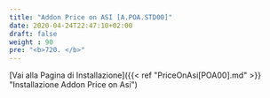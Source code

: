 ```yaml
---
title: "Addon Price on ASI [A.POA.STD00]"
date: 2020-04-24T22:47:10+02:00
draft: false
weight : 90
pre: "<b>720. </b>"
---
```


[Vai alla Pagina di Installazione]({{< ref "PriceOnAsi[POA00].md" >}} "Installazione Addon Price on Asi")
